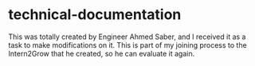 # technical-documentation
This was totally created by Engineer Ahmed Saber, and I received it as a task to make modifications on it. This is part of my joining process to the Intern2Grow that he created, so he can evaluate it again.
